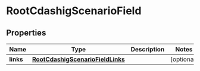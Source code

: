 

# RootCdashigScenarioField


## Properties

Name | Type | Description | Notes
------------ | ------------- | ------------- | -------------
**links** | [**RootCdashigScenarioFieldLinks**](RootCdashigScenarioFieldLinks.md) |  |  [optional]



